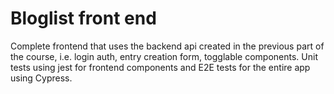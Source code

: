 # Bloglist front end

Complete frontend that uses the backend api created in the previous part of the course, i.e. login auth, entry creation form, togglable components. Unit tests using jest for frontend components and E2E tests for the entire app using Cypress.

